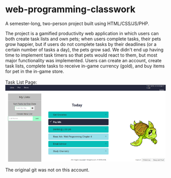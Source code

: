 # web-programming-classwork
A semester-long, two-person project built using HTML/CSS/JS/PHP.

The project is a gamified productivity web application in which users can both create task lists and own pets; when users complete tasks, their pets grow happier, but if users do not complete tasks by their deadlines (or a certain number of tasks a day), the pets grow sad. We didn't end up having time to implement task timers so that pets would react to them, but most major functionality was implemented. Users can create an account, create task lists, complete tasks to receive in-game currency (gold), and buy items for pet in the in-game store.<br/><br/>
Task List Page:<br/>
![Taskpage](img/taskpage.png)

The original git was not on this account.
